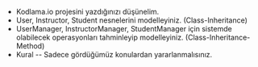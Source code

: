 * Kodlama.io projesini yazdığınızı düşünelim.
* User, Instructor, Student nesnelerini modelleyiniz. (Class-Inheritance)
* UserManager, InstructorManager, StudentManager için sistemde olabilecek operasyonları tahminleyip modelleyiniz. (Class-Inheritance-Method)
* Kural -- Sadece gördüğümüz konulardan yararlanmalısınız.